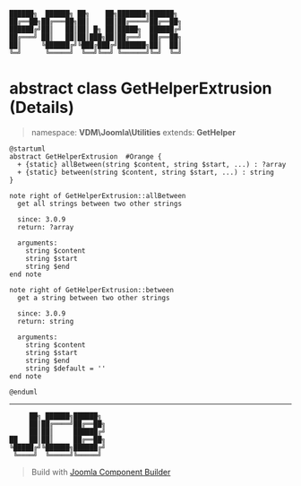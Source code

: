 ```
██████╗  ██████╗ ██╗    ██╗███████╗██████╗
██╔══██╗██╔═══██╗██║    ██║██╔════╝██╔══██╗
██████╔╝██║   ██║██║ █╗ ██║█████╗  ██████╔╝
██╔═══╝ ██║   ██║██║███╗██║██╔══╝  ██╔══██╗
██║     ╚██████╔╝╚███╔███╔╝███████╗██║  ██║
╚═╝      ╚═════╝  ╚══╝╚══╝ ╚══════╝╚═╝  ╚═╝
```
# abstract class GetHelperExtrusion (Details)
> namespace: **VDM\Joomla\Utilities**
> extends: **GetHelper**
```uml
@startuml
abstract GetHelperExtrusion  #Orange {
  + {static} allBetween(string $content, string $start, ...) : ?array
  + {static} between(string $content, string $start, ...) : string
}

note right of GetHelperExtrusion::allBetween
  get all strings between two other strings

  since: 3.0.9
  return: ?array
  
  arguments:
    string $content
    string $start
    string $end
end note

note right of GetHelperExtrusion::between
  get a string between two other strings

  since: 3.0.9
  return: string
  
  arguments:
    string $content
    string $start
    string $end
    string $default = ''
end note
 
@enduml
```

---
```
     ██╗ ██████╗██████╗
     ██║██╔════╝██╔══██╗
     ██║██║     ██████╔╝
██   ██║██║     ██╔══██╗
╚█████╔╝╚██████╗██████╔╝
 ╚════╝  ╚═════╝╚═════╝
```
> Build with [Joomla Component Builder](https://git.vdm.dev/joomla/Component-Builder)

